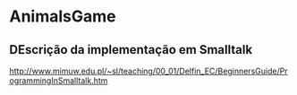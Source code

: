 AnimalsGame
===========

## DEscrição da implementação em Smalltalk

http://www.mimuw.edu.pl/~sl/teaching/00_01/Delfin_EC/BeginnersGuide/ProgrammingInSmalltalk.htm
